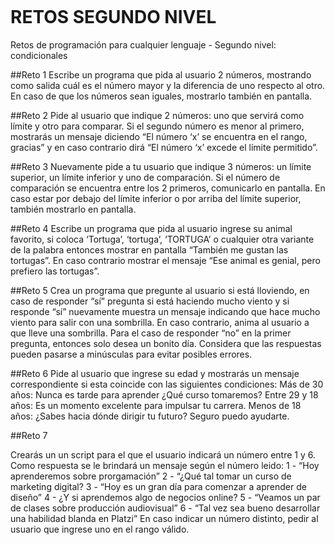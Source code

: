 <p align=center><img src="https://acortes.co/wp-content/uploads/2019/07/acortes-logo-sin-fondo-05.png" alt=""></p>

# RETOS SEGUNDO NIVEL 
Retos de programación para cualquier lenguaje - Segundo nivel: condicionales

##Reto 1
Escribe un programa que pida al usuario 2 números, mostrando como salida cuál es el 
número mayor y la diferencia de uno respecto al otro. En caso de que los números sean 
iguales, mostrarlo también en pantalla.

##Reto 2
Pide al usuario que indique 2 números: uno que servirá como límite y otro para comparar. Si el 
segundo número es menor al primero, mostrarás un mensaje diciendo “El número ‘x’ se encuentra
 en el rango, gracias” y en caso contrario dirá “El número ‘x’ excede el límite permitido”.

##Reto 3
Nuevamente pide a tu usuario que indique 3 números: un límite superior, un límite inferior 
y uno de comparación. Si el número de comparación se encuentra entre los 2 primeros, 
comunicarlo en pantalla. En caso estar por debajo del límite inferior o por arriba del
 límite superior, también mostrarlo en pantalla.
 
##Reto 4
Escribe un programa que pida al usuario ingrese su animal favorito, si coloca ‘Tortuga’, 
‘tortuga’, ‘TORTUGA’ o cualquier otra variante de la palabra entonces mostrar en pantalla 
“También me gustan las tortugas”. En caso contrario mostrar el mensaje “Ese animal es 
genial, pero prefiero las tortugas”.

##Reto 5
Crea un programa que pregunte al usuario si está lloviendo, en caso de responder “sí” pregunta
si está haciendo mucho viento y si responde “sí” nuevamente muestra un mensaje indicando que
 hace mucho viento para salir con una sombrilla. En caso contrario, anima al usuario a que 
 lleve una sombrilla. Para el caso de responder “no” en la primer pregunta, entonces solo desea 
 un bonito día.
Considera que las respuestas pueden pasarse a minúsculas para evitar posibles errores.

##Reto 6
Pide al usuario que ingrese su edad y mostrarás un mensaje correspondiente si esta coincide con las siguientes condiciones:
Más de 30 años: Nunca es tarde para aprender ¿Qué curso tomaremos?
Entre 29 y 18 años: Es un momento excelente para impulsar tu carrera.
Menos de 18 años: ¿Sabes hacia dónde dirigir tu futuro? Seguro puedo ayudarte.

##Reto 7

Crearás un un script para el que el usuario indicará un número entre 1 y 6. 
Como respuesta se le brindará un mensaje según el número leido:
1 - “Hoy aprenderemos sobre prorgamación”
2 - “¿Qué tal tomar un curso de marketing digital?
3 - “Hoy es un gran día para comenzar a aprender de diseño”
4 - ¿Y si aprendemos algo de negocios online?
5 - “Veamos un par de clases sobre producción audiovisual”
6 - “Tal vez sea bueno desarrollar una habilidad blanda en Platzi”
En caso indicar un número distinto, pedir al usuario que ingrese uno en el rango válido.
